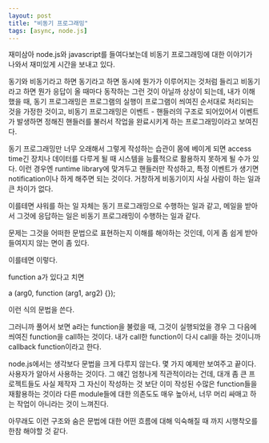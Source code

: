 ```yaml
---
layout: post
title: "비동기 프로그래밍"
tags: [async, node.js]
---
```


재미삼아 node.js와 javascript를 들여다보는데 비동기 프로그래밍에 대한 이야기가 나와서 재미있게 시간을 보내고 있다.

동기와 비동기라고 하면 동기라고 하면 동시에 뭔가가 이루어지는 것처럼 들리고 비동기라고 하면 뭔가 응답이 올 때마다 동작하는 그런 것이 아닐까 상상이 되는데, 내가 이해했을 때, 동기 프로그래밍은 프로그램의 실행이 프로그램이 씌여진 순서대로 처리되는 것을 가정한 것이고, 비동기 프로그래밍은 이벤트 - 핸들러의 구조로 되어있어서 이벤트가 발생하면 정해진 핸들러를 불러서 작업을 완료시키게 하는 프로그래밍이라고 보여진다.

동기 프로그래밍만 너무 오래해서 그렇게 작성하는 습관이 몸에 베이게 되면 access time긴 장치나 데이터를 다루게 될 때 시스템을 능률적으로 활용하지 못하게 될 수가 있다. 이런 경우엔 runtime library에 맞겨두고 핸들러만 작성하고, 특정 이벤트가 생기면 notification이나 하게 해주면 되는 것이다. 거창하게 비동기이지 사실 사람이 하는 일과 큰 차이가 없다.

이를테면 샤워를 하는 일 자체는 동기 프로그래밍으로 수행하는 일과 같고, 메일을 받아서 그것에 응답하는 일은 비동기 프로그래밍이 수행하는 일과 같다. 

문제는 그것을 어떠한 문법으로 표현하는지 이해를 해야하는 것인데, 이게 좀 쉽게 받아들여지지 않는 면이 좀 있다.

이를테면 이렇다.

function a가 있다고 치면

a (arg0, function (arg1, arg2) {});

이런 식의 문법을 쓴다.

그러니까 풀어서 보면 a라는 function을 불렀을 때, 그것이 실행되었을 경우 그 다음에 씌여진 function을 call하는 것이다. 내가 call한 function이 다시 call을 하는 것이니까 callback function이라고 한다. 

node.js에서는 생각보다 문법을 크게 다루지 않는다. 몇 가지 예제만 보여주고 끝이다. 사용자가 알아서 사용하는 것이다. 그 얘긴 엄청나게 직관적이라는 건데, 대개 좀 큰 프로젝트들도 사실 제작자 그 자신이 작성하는 것 보단 이미 작성된 수많은 function들을 재활용하는 것이라 다른 module들에 대한 의존도도 매우 높아서, 너무 머리 싸매고 하는 작업이 아니라는 것이 느껴진다.

아무래도 이런 구조와 숨은 문법에 대한 어떤 흐름에 대해 익숙해질 때 까지 시행착오를 한참 해야할 것 같다.
